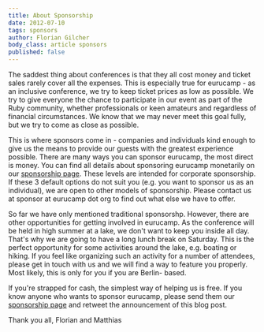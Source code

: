 ```yaml
---
title: About Sponsorship
date: 2012-07-10
tags: sponsors
author: Florian Gilcher
body_class: article sponsors
published: false
---
```


The saddest thing about conferences is that they all cost money and ticket sales rarely cover all the expenses. This is especially true for eurucamp - as an inclusive conference, we try to keep ticket prices as low as possible. We try to give everyone the chance to participate in our event as part of the Ruby community, whether professionals or keen amateurs and regardless of financial  circumstances. We know that we may never meet this goal fully, but we try to come as close as possible.

This is where sponsors come in - companies and individuals kind enough to give us the means to provide our guests with the greatest experience possible. There are many ways you can sponsor eurucamp, the most direct is money. You can find all details about sponsoring eurucamp monetarily on our [sponsorship page](/sponsors "Sponsors"). These levels are intended for corporate sponsorship. If these 3 default options do not suit you (e.g. you want to sponsor us as an individual), we are open to other models of sponsorship. Please contact us at sponsor at eurucamp dot org to find out what else we have to offer.

So far we have only mentioned traditional sponsorshp. However, there are other opportunities for getting involved in eurucamp. As the conference will be held in high summer at a lake, we don't want to keep you inside all day. That's why we are going to have a long lunch break on Saturday. This is the perfect opportunity for some activities around the lake, e.g. boating or hiking. If you feel like organizing such an activity for a number of attendees, please get in touch with us and we will find a way to feature you properly. Most likely, this is only for you if you are Berlin- based.

If you're strapped for cash, the simplest way of helping us is free. If you know anyone who wants to sponsor eurucamp, please send them our [sponsorship page](/sponsors "Sponsors") and retweet the announcement of this blog post.

Thank you all,
Florian and Matthias

